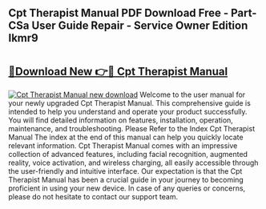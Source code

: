 ## Cpt Therapist Manual PDF Download Free - Part-CSa User Guide Repair - Service Owner Edition Ikmr9

# <h2><a href="http://bc40146.oget.top/?id=Cpt+Therapist+Manual">🔗Download New 👉🔴 Cpt Therapist Manual</a></h2>

[![Cpt Therapist Manual new download](https://i.imgur.com/5g1atiW.png)](http://bc40146.oget.top/?id=Cpt+Therapist+Manual)
Welcome to the user manual for your newly upgraded Cpt Therapist Manual. This comprehensive guide is intended to help you understand and operate your product successfully. You will find detailed information on features, installation, operation, maintenance, and troubleshooting. Please Refer to the Index Cpt Therapist Manual The index at the end of this manual can help you quickly locate relevant information. Cpt Therapist Manual comes with an impressive collection of advanced features, including facial recognition, augmented reality, voice activation, and wireless charging, all easily accessible through the user-friendly and intuitive interface. Our expectation is that the Cpt Therapist Manual has been a crucial guide in your journey to becoming proficient in using your new device. In case of any queries or concerns, please do not hesitate to contact our support team.
